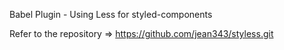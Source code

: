 Babel Plugin - Using Less for styled-components

Refer to the repository => https://github.com/jean343/styless.git